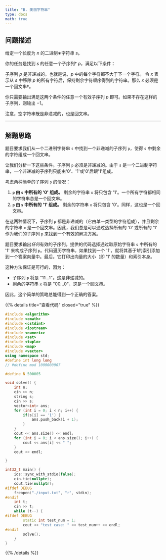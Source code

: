 ```yaml
---
title: "B. 美丽字符串"
type: docs
math: true
---
```


## 问题描述

给定一个长度为 $n$ 的二进制∗字符串 $s$。

你的任务是找到 $s$ 的任意一个子序列† $p$，满足以下条件：

子序列 $p$ 是非递减的。也就是说，$p$ 中的每个字符都不大于下一个字符。
令 $x$ 表示从 $s$ 中移除 $p$ 的所有字符后，保持剩余字符顺序得到的字符串。那么 $x$ 必须是一个回文串‡。

你只需要输出满足这两个条件的任意一个有效子序列 $p$ 即可。如果不存在这样的子序列，则输出 $-1$。

注意，空字符串既是非递减的，也是回文串。

---

## 解题思路

题目要求我们从一个二进制字符串 `s` 中找到一个非递减的子序列 `p`，使得 `s` 中剩余的字符组成一个回文串。

让我们分析一下这些条件。子序列 `p` 必须是非递减的。由于 `s` 是一个二进制字符串，一个非递减的子序列只能由'0'、'1'或'0'后跟'1'组成。

考虑两种简单的子序列 `p` 的情况：
1.  **`p` 由 `s` 中所有的 '0' 组成。** 剩余的字符串 `x` 将只包含 '1'。一个所有字符都相同的字符串总是一个回文串。
2.  **`p` 由 `s` 中所有的 '1' 组成。** 剩余的字符串 `x` 将只包含 '0'。同样，这也是一个回文串。

在这两种情况下，子序列 `p` 都是非递减的（它由单一类型的字符组成），并且剩余的字符串 `x` 是一个回文串。因此，我们总是可以通过选择所有的 '0' 或所有的 '1' 作为我们的子序列 `p` 来找到一个有效的解决方案。

题目要求输出*任何*有效的子序列。提供的代码选择通过取原始字符串 `s` 中所有的 '1' 来构成子序列 `p`。代码遍历字符串，如果找到一个 '1'，就将其基于1的索引添加到一个答案向量中。最后，它打印出向量的大小（即 '1' 的数量）和索引本身。

这种方法保证是可行的，因为：
-   子序列 `p` 将是 "11...1"，这是非递减的。
-   剩余的字符串 `x` 将是 "00...0"，这是一个回文串。

因此，这个简单的策略总能得到一个正确的答案。

{{% details title="查看代码" closed="true" %}}
```cpp
#include <algorithm>
#include <cmath>
#include <cstdint>
#include <iostream>
#include <numeric>
#include <set>
#include <tuple>
#include <map>
#include <vector>
using namespace std;
#define int long long
// #define mod 1000000007

#define N 500005

void solve() {
    int n;
    cin >> n;
    string s;
    cin >> s;
    vector<int> ans;
    for (int i = 0; i < n; i++) {
        if(s[i] == '1') {
            ans.push_back(i + 1);
        }
    }
    cout << ans.size() << endl;
    for (int i = 0; i < ans.size(); i++) {
        cout << ans[i] << " ";
    }
    cout << endl;

}

int32_t main() {
    ios::sync_with_stdio(false);
    cin.tie(nullptr);
    cout.tie(nullptr);
#ifdef DEBUG
    freopen("./input.txt", "r", stdin);
#endif
    int t;
    cin >> t;
    while (t--) {
#ifdef DEBUG
        static int test_num = 1;
        cout << "test case: " << test_num++ << endl;
#endif
        solve();
    }
}
```
{{% /details %}}
